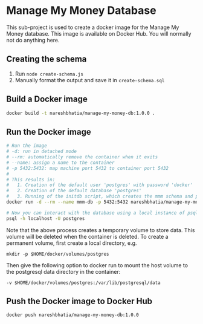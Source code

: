 # Manage My Money Database

This sub-project is used to create a docker image for the Manage My Money
database. This image is available on Docker Hub. You will normally not do
anything here.

## Creating the schema

1. Run `node create-schema.js`
2. Manually format the output and save it in `create-schema.sql`

## Build a Docker image

```bash
docker build -t nareshbhatia/manage-my-money-db:1.0.0 .
```

## Run the Docker image

```bash
# Run the image
# -d: run in detached mode
# --rm: automatically remove the container when it exits
# --name: assign a name to the container
# -p 5432:5432: map machine port 5432 to container port 5432
#
# This results in:
#   1. Creation of the default user 'postgres' with password 'docker'
#   2. Creation of the default database 'postgres'
#   3. Running of the initdb script, which creates the mmm schema and populates it
docker run -d --rm --name mmm-db -p 5432:5432 nareshbhatia/manage-my-money-db:1.0.0

# Now you can interact with the database using a local instance of psql
psql -h localhost -U postgres
```

Note that the above process creates a temporary volume to store data. This
volume will be deleted when the container is deleted. To create a permanent
volume, first create a local directory, e.g.

    mkdir -p $HOME/docker/volumes/postgres

Then give the following option to docker run to mount the host volume to the
postgresql data directory in the container:

    -v $HOME/docker/volumes/postgres:/var/lib/postgresql/data

## Push the Docker image to Docker Hub

```bash
docker push nareshbhatia/manage-my-money-db:1.0.0
```
